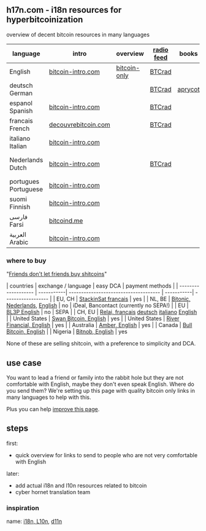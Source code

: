 ## h17n.com - i18n resources for hyperbitcoinization

overview of decent bitcoin resources in many languages

| language | intro | overview | [radio feed](https://btcrad.io/) | books | beginner podcast | 
|----------|-------|--------------------|--------------------------------- | -------------- | ---------------- | 
| English  | [bitcoin-intro.com](https://bitcoin-intro.com/) | [bitcoin-only](https://bitcoin-only.com/) | [BTCrad](https://btcrad.io/en)     |                |                  |                       
| deutsch German  |                                                 |   | [BTCrad](https://btcrad.io/de)  |  [aprycot](https://aprycot.media/shop/) |  [Bitcoin verstehen](https://anchor.fm/bitcoinverstehenpodcast)
| espanol Spanish | [bitcoin-intro.com](https://bitcoin-intro.com/es/)  |   | [BTCrad](https://btcrad.io/es)
| francais French | [decouvrebitcoin.com](https://decouvrebitcoin.com/) |   | [BTCrad](https://btcrad.io/fr)
| italiano Italian | [bitcoin-intro.com](https://bitcoin-intro.com/it/) |
| Nederlands Dutch | [bitcoin-intro.com](https://bitcoin-intro.com/nl/) |   | [BTCrad](https://btcrad.io/nl) |    |  [Beginnen met Bitcoin](https://beginnenmetbitcoin.com/)
| portugues Portuguese | [bitcoin-intro.com](bitcoin-intro) |
| suomi Finnish | [bitcoin-intro.com](https://bitcoin-intro.com/fi/) |
| فارسی Farsi  | [bitcoind.me](https://bitcoind.me/) |
| العربية Arabic | [bitcoin-intro.com](https://bitcoin-intro.com/ar/) | 

### where to buy

"[Friends don't let friends buy shitcoins](https://twitter.com/bitcoin_al/status/1308057587053715456)"

| countries           | exchange / language                               |  easy DCA  | payment methods    |
| ------------------- | -----------|  ------------------------------------- | -----------| ------------------ |
| EU, CH              | [StackinSat francais](https://stackinsat.com/)  | yes        |
| NL, BE              | [Bitonic, Nederlands](https://bitonic.nl/nl/), [English](https://bitonic.nl/en/)     | no        | iDeal, Bancontact (currently no SEPA!) | 
| EU                  | [BL3P English](https://bl3p.eu/)      | no        | SEPA | 
| CH, EU              | [Relai, francais](https://relai.ch/fr/) [deutsch](https://relai.ch/de/) [italiano](https://relai.ch/it/) [English](https://relai.ch/) |
| United States       | [Swan Bitcoin, English](https://www.swanbitcoin.com/)                             | yes       |
| United States       | [River Financial, English](https://river.com/) | yes       |
| Australia           | [Amber, English](https://amber.app/)            | yes       |
| Canada              | [Bull Bitcoin, English](https://bullbitcoin.com/) | 
| Nigeria             | [Bitnob, English](https://bitnob.com/) | yes


None of these are selling shitcoin, with a preference to simplicity and DCA.


## use case

You want to lead a friend or family into the rabbit hole but they are not comfortable with English, maybe they don't even speak English.
Where do you send them?
We're setting up this page with quality bitcoin only links in many languages to help with this.

Plus you can help [improve this page](https://github.com/h17n/h17n.com/edit/main/README.md).

## steps

first:
- quick overview for links to send to people who are not very comfortable with English

later:
- add actual i18n and l10n resources related to bitcoin
- cyber hornet translation team

### inspiration

name: [i18n, L10n](https://en.wikipedia.org/wiki/Internationalization_and_localization#Naming), [d11n](https://twitter.com/DennisReimann)





